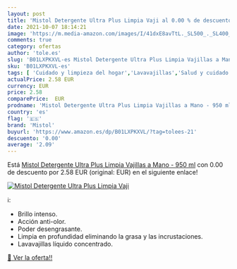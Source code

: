 ```yaml
---
layout: post
title: 'Mistol Detergente Ultra Plus Limpia Vaji al 0.00 % de descuento'
date: 2021-10-07 18:14:21
image: 'https://m.media-amazon.com/images/I/41dxE8avTtL._SL500_._SL400_.jpg'
comments: true
category: ofertas
author: 'tole.es'
slug: 'B01LXPKXVL-es Mistol Detergente Ultra Plus Limpia Vajillas a Mano - 950 ml'
sku: 'B01LXPKXVL-es'
tags: [ 'Cuidado y limpieza del hogar','Lavavajillas','Salud y cuidado personal','detergente','mistol', ]
actualPrice: 2.58 EUR
currency: EUR
price: 2.58
comparePrice:  EUR
prodname: 'Mistol Detergente Ultra Plus Limpia Vajillas a Mano - 950 ml'
country: 'es'
flag: '🇪🇸'
brand: 'Mistol'
buyurl: 'https://www.amazon.es/dp/B01LXPKXVL/?tag=tolees-21'
descuento: '0.00'
average: '2.09'
---
```


Está [Mistol Detergente Ultra Plus Limpia Vajillas a Mano - 950 ml](https://www.amazon.es/dp/B01LXPKXVL/?tag=tolees-21) con 0.00 de descuento por 2.58 EUR (original:  EUR) en el siguiente enlace!

[![Mistol Detergente Ultra Plus Limpia Vaji](https://m.media-amazon.com/images/I/41dxE8avTtL._SL500_._SL400_.jpg)](https://www.amazon.es/dp/B01LXPKXVL/?tag=tolees-21)

ℹ️:

- Brillo intenso.
- Acción anti-olor.
- Poder desengrasante.
- Limpia en profundidad eliminando la grasa y las incrustaciones.
- Lavavajillas líquido concentrado.

[🛒 Ver la oferta!!](https://www.amazon.es/dp/B01LXPKXVL/?tag=tolees-21)
